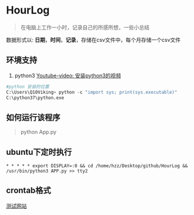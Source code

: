 # HourLog

> 在电脑上工作一小时，记录自己的所感所想，一些小总结

数据形式以: **日期**，**时间**，**记录**，存储在csv文件中，每个月存储一个csv文件

## 环境支持

1. python3 [Youtube-video: 安装python3的视频](https://www.youtube.com/watch?v=V_ACbv4329E)

```python
#python 安装的位置
C:\Users\Q10Viking> python -c "import sys; print(sys.executable)"
C:\python37\python.exe
```

## 如何运行该程序

> python App.py

## ubuntu下定时执行

```
* * * * * export DISPLAY=:0 && cd /home/hzz/Desktop/github/HourLog && /usr/bin/python3 APP.py >> tty2

```


## crontab格式

[测试网站](https://crontab.guru/)

